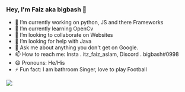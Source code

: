 ### Hey, I'm Faiz aka bigbash 👋

- 🔭 I’m currently working on python, JS and there Frameworks
- 🌱 I’m currently learning OpenCv
- 👯 I’m looking to collaborate on Websites
- 🤔 I’m looking for help with Java
- 💬 Ask me about anything you don't get on Google.
- 📫 How to reach me: Insta . itz_faiz_aslam, Discord . bigbash#0998
- 😄 Pronouns: He/His
- ⚡ Fun fact: I am bathroom Singer, love to play Football

<img src="https://github-readme-stats.vercel.app/api?username=faizaslam11&&show_icons=true&title_color=ffffff&icon_color=bb2acf&text_color=daf7dc&bg_color=191919">

